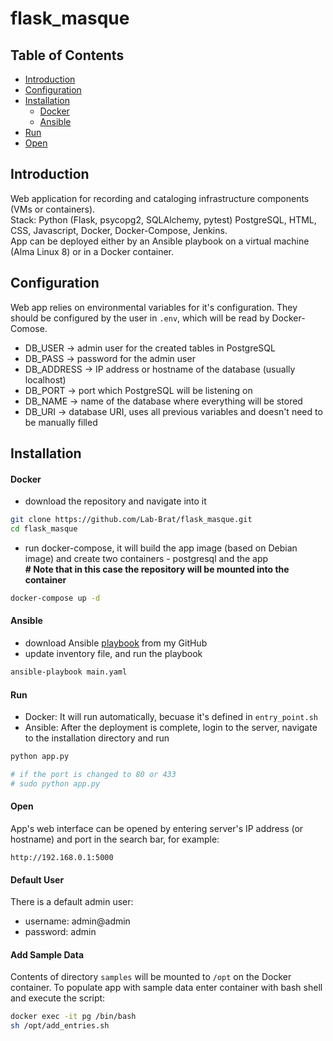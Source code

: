 # flask_masque

## Table of Contents
- [Introduction](#introduction)
- [Configuration](#configuration)
- [Installation](#installation)
  - [Docker](#docker)
  - [Ansible](#ansible)
- [Run](#run)
- [Open](#open)

## Introduction
Web application for recording and cataloging infrastructure components (VMs or containers).  
Stack: Python (Flask, psycopg2, SQLAlchemy, pytest) PostgreSQL, HTML, CSS, Javascript, Docker, Docker-Compose, Jenkins.  
App can be deployed either by an Ansible playbook on a virtual machine (Alma Linux 8) or in a Docker container.

## Configuration
Web app relies on environmental variables for it's configuration. They should be configured by the user in ```.env```, which will be read by Docker-Comose.
* DB_USER -> admin user for the created tables in PostgreSQL
* DB_PASS -> password for the admin user
* DB_ADDRESS -> IP address or hostname of the database (usually localhost)
* DB_PORT -> port which PostgreSQL will be listening on
* DB_NAME -> name of the database where everything will be stored
* DB_URI -> database URI, uses all previous variables and doesn't need to be manually filled

## Installation
#### Docker
* download the repository and navigate into it
```bash
git clone https://github.com/Lab-Brat/flask_masque.git
cd flask_masque
```
* run docker-compose, it will build the app image (based on Debian image) and create two containers - postgresql and the app  
**\# Note that in this case the repository will be mounted into the container**
```bash
docker-compose up -d
```

#### Ansible
* download Ansible [playbook](https://github.com/Lab-Brat/ansible/tree/main/flask_app_forms) from my GitHub
* update inventory file, and run the playbook 
```bash
ansible-playbook main.yaml
```

#### Run
* Docker: It will run automatically, becuase it's defined in `entry_point.sh`
* Ansible: After the deployment is complete, login to the server, navigate to the installation directory and run 
```bash
python app.py

# if the port is changed to 80 or 433
# sudo python app.py
```

#### Open
App's web interface can be opened by entering server's IP address (or hostname) and port in the search bar, for example:
```
http://192.168.0.1:5000
```

#### Default User
There is a default admin user:
* username: admin@admin
* password: admin

#### Add Sample Data
Contents of directory `samples` will be mounted to `/opt` on the Docker container. 
To populate app with sample data enter container with bash shell and execute the script:
```bash
docker exec -it pg /bin/bash
sh /opt/add_entries.sh
```
